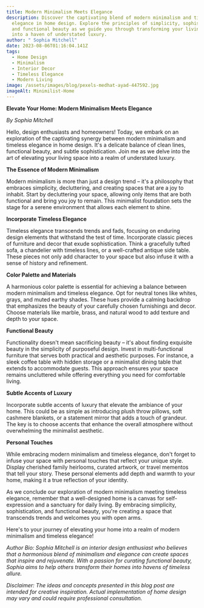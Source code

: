```yaml
---
title: Modern Minimalism Meets Elegance
description: Discover the captivating blend of modern minimalism and timeless
  elegance in home design. Explore the principles of simplicity, sophistication,
  and functional beauty as we guide you through transforming your living space
  into a haven of understated luxury.
author: " Sophia Mitchell"
date: 2023-08-06T01:16:04.141Z
tags:
  - Home Design
  - Minimalism
  - Interior Decor
  - Timeless Elegance
  - Modern Living
image: /assets/images/blog/pexels-medhat-ayad-447592.jpg
imageAlt: Minimilist-Home
---
```

<!--StartFragment-->

**Elevate Your Home: Modern Minimalism Meets Elegance**

*By Sophia Mitchell*

Hello, design enthusiasts and homeowners! Today, we embark on an exploration of the captivating synergy between modern minimalism and timeless elegance in home design. It's a delicate balance of clean lines, functional beauty, and subtle sophistication. Join me as we delve into the art of elevating your living space into a realm of understated luxury.

**The Essence of Modern Minimalism**

Modern minimalism is more than just a design trend – it's a philosophy that embraces simplicity, decluttering, and creating spaces that are a joy to inhabit. Start by decluttering your space, allowing only items that are both functional and bring you joy to remain. This minimalist foundation sets the stage for a serene environment that allows each element to shine.

**Incorporate Timeless Elegance**

Timeless elegance transcends trends and fads, focusing on enduring design elements that withstand the test of time. Incorporate classic pieces of furniture and decor that exude sophistication. Think a gracefully tufted sofa, a chandelier with timeless lines, or a well-crafted antique side table. These pieces not only add character to your space but also infuse it with a sense of history and refinement.

**Color Palette and Materials**

A harmonious color palette is essential for achieving a balance between modern minimalism and timeless elegance. Opt for neutral tones like whites, grays, and muted earthy shades. These hues provide a calming backdrop that emphasizes the beauty of your carefully chosen furnishings and decor. Choose materials like marble, brass, and natural wood to add texture and depth to your space.

**Functional Beauty**

Functionality doesn't mean sacrificing beauty – it's about finding exquisite beauty in the simplicity of purposeful design. Invest in multi-functional furniture that serves both practical and aesthetic purposes. For instance, a sleek coffee table with hidden storage or a minimalist dining table that extends to accommodate guests. This approach ensures your space remains uncluttered while offering everything you need for comfortable living.

**Subtle Accents of Luxury**

Incorporate subtle accents of luxury that elevate the ambiance of your home. This could be as simple as introducing plush throw pillows, soft cashmere blankets, or a statement mirror that adds a touch of grandeur. The key is to choose accents that enhance the overall atmosphere without overwhelming the minimalist aesthetic.

**Personal Touches**

While embracing modern minimalism and timeless elegance, don't forget to infuse your space with personal touches that reflect your unique style. Display cherished family heirlooms, curated artwork, or travel mementos that tell your story. These personal elements add depth and warmth to your home, making it a true reflection of your identity.

As we conclude our exploration of modern minimalism meeting timeless elegance, remember that a well-designed home is a canvas for self-expression and a sanctuary for daily living. By embracing simplicity, sophistication, and functional beauty, you're creating a space that transcends trends and welcomes you with open arms.

Here's to your journey of elevating your home into a realm of modern minimalism and timeless elegance!

*Author Bio: Sophia Mitchell is an interior design enthusiast who believes that a harmonious blend of minimalism and elegance can create spaces that inspire and rejuvenate. With a passion for curating functional beauty, Sophia aims to help others transform their homes into havens of timeless allure.*

*Disclaimer: The ideas and concepts presented in this blog post are intended for creative inspiration. Actual implementation of home design may vary and could require professional consultation.*

<!--EndFragment-->